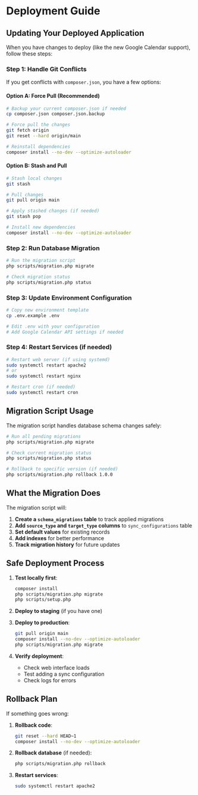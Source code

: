 # Deployment Guide

## Updating Your Deployed Application

When you have changes to deploy (like the new Google Calendar support), follow these steps:

### **Step 1: Handle Git Conflicts**

If you get conflicts with `composer.json`, you have a few options:

#### **Option A: Force Pull (Recommended)**
```bash
# Backup your current composer.json if needed
cp composer.json composer.json.backup

# Force pull the changes
git fetch origin
git reset --hard origin/main

# Reinstall dependencies
composer install --no-dev --optimize-autoloader
```

#### **Option B: Stash and Pull**
```bash
# Stash local changes
git stash

# Pull changes
git pull origin main

# Apply stashed changes (if needed)
git stash pop

# Install new dependencies
composer install --no-dev --optimize-autoloader
```

### **Step 2: Run Database Migration**

```bash
# Run the migration script
php scripts/migration.php migrate

# Check migration status
php scripts/migration.php status
```

### **Step 3: Update Environment Configuration**

```bash
# Copy new environment template
cp .env.example .env

# Edit .env with your configuration
# Add Google Calendar API settings if needed
```

### **Step 4: Restart Services (if needed)**

```bash
# Restart web server (if using systemd)
sudo systemctl restart apache2
# or
sudo systemctl restart nginx

# Restart cron (if needed)
sudo systemctl restart cron
```

## **Migration Script Usage**

The migration script handles database schema changes safely:

```bash
# Run all pending migrations
php scripts/migration.php migrate

# Check current migration status
php scripts/migration.php status

# Rollback to specific version (if needed)
php scripts/migration.php rollback 1.0.0
```

## **What the Migration Does**

The migration script will:

1. **Create a `schema_migrations` table** to track applied migrations
2. **Add `source_type` and `target_type` columns** to `sync_configurations` table
3. **Set default values** for existing records
4. **Add indexes** for better performance
5. **Track migration history** for future updates

## **Safe Deployment Process**

1. **Test locally first**:
   ```bash
   composer install
   php scripts/migration.php migrate
   php scripts/setup.php
   ```

2. **Deploy to staging** (if you have one)

3. **Deploy to production**:
   ```bash
   git pull origin main
   composer install --no-dev --optimize-autoloader
   php scripts/migration.php migrate
   ```

4. **Verify deployment**:
   - Check web interface loads
   - Test adding a sync configuration
   - Check logs for errors

## **Rollback Plan**

If something goes wrong:

1. **Rollback code**:
   ```bash
   git reset --hard HEAD~1
   composer install --no-dev --optimize-autoloader
   ```

2. **Rollback database** (if needed):
   ```bash
   php scripts/migration.php rollback
   ```

3. **Restart services**:
   ```bash
   sudo systemctl restart apache2
   ```
